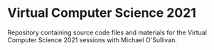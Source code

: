 # Virtual Computer Science 2021

Repository containing source code files and materials for the Virtual Computer Science 2021 sessions with Michael O'Sullivan.
